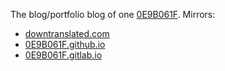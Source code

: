 The blog/portfolio blog of one [0E9B061F](https://github.com/0E9B061F). Mirrors:

* [downtranslated.com](https://downtranslated.com)
* [0E9B061F.github.io](https://0E9B061F.github.io)
* [0E9B061F.gitlab.io](https://0E9B061F.gitlab.io)
